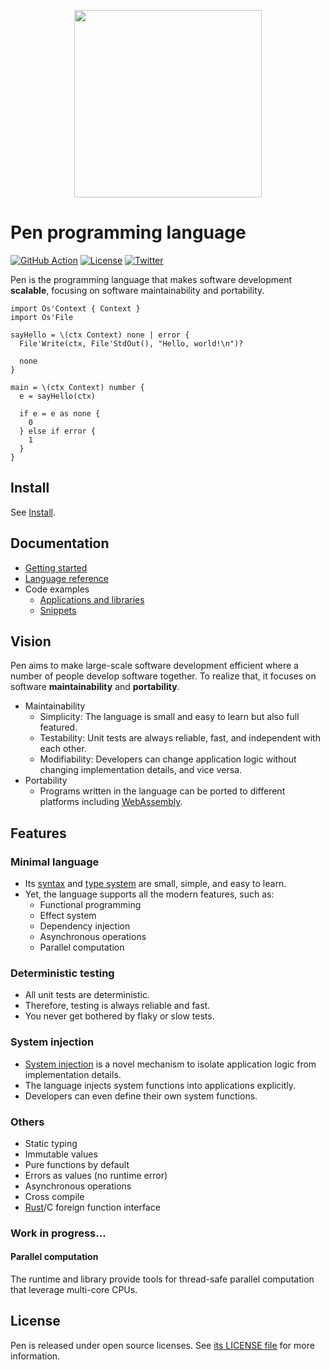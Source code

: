 <p align="center"><img width="300px" src="https://pen-lang.org/favicon.svg" /></p>

# Pen programming language

[![GitHub Action](https://img.shields.io/github/workflow/status/pen-lang/pen/test?style=flat-square)](https://github.com/pen-lang/pen/actions)
[![License](https://img.shields.io/badge/license-MIT%20%2B%20Apache%202.0-yellow?style=flat-square)](https://github.com/pen-lang/pen/blob/main/LICENSE.md)
[![Twitter](https://img.shields.io/badge/twitter-%40pen__language-blue?style=flat-square)](https://twitter.com/pen_language)

Pen is the programming language that makes software development **scalable**, focusing on software maintainability and portability.

```pen
import Os'Context { Context }
import Os'File

sayHello = \(ctx Context) none | error {
  File'Write(ctx, File'StdOut(), "Hello, world!\n")?

  none
}

main = \(ctx Context) number {
  e = sayHello(ctx)

  if e = e as none {
    0
  } else if error {
    1
  }
}
```

## Install

See [Install](https://pen-lang.org/guides/install.html).

## Documentation

- [Getting started](https://pen-lang.org/guides/getting-started.html)
- [Language reference][syntax]
- Code examples
  - [Applications and libraries](https://github.com/pen-lang/pen/tree/main/examples)
  - [Snippets](https://pen-lang.org/examples)

## Vision

Pen aims to make large-scale software development efficient where a number of people develop software together. To realize that, it focuses on software **maintainability** and **portability**.

- Maintainability
  - Simplicity: The language is small and easy to learn but also full featured.
  - Testability: Unit tests are always reliable, fast, and independent with each other.
  - Modifiability: Developers can change application logic without changing implementation details, and vice versa.
- Portability
  - Programs written in the language can be ported to different platforms including [WebAssembly](https://webassembly.org/).

## Features

### Minimal language

- Its [syntax][syntax] and [type system](https://pen-lang.org/references/language/types.html) are small, simple, and easy to learn.
- Yet, the language supports all the modern features, such as:
  - Functional programming
  - Effect system
  - Dependency injection
  - Asynchronous operations
  - Parallel computation

### Deterministic testing

- All unit tests are deterministic.
- Therefore, testing is always reliable and fast.
- You never get bothered by flaky or slow tests.

### System injection

- [System injection](https://pen-lang.org/advanced-features/system-injection.html) is a novel mechanism to isolate application logic from implementation details.
- The language injects system functions into applications explicitly.
- Developers can even define their own system functions.

### Others

- Static typing
- Immutable values
- Pure functions by default
- Errors as values (no runtime error)
- Asynchronous operations
- Cross compile
- [Rust](https://www.rust-lang.org/)/C foreign function interface

### Work in progress...

#### Parallel computation

The runtime and library provide tools for thread-safe parallel computation that leverage multi-core CPUs.

## License

Pen is released under open source licenses. See [its LICENSE file](https://github.com/pen-lang/pen/blob/main/LICENSE.md) for more information.

[syntax]: https://pen-lang.org/references/language/syntax.html
